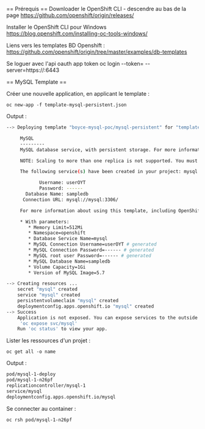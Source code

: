 == Prérequis ==
Downloader le OpenShift CLI - descendre au bas de la page
https://github.com/openshift/origin/releases/

Installer le OpenShift CLI pour Windows
https://blog.openshift.com/installing-oc-tools-windows/

Liens vers les templates BD Openshift : 
https://github.com/openshift/origin/tree/master/examples/db-templates

Se loguer avec l'api oauth app token
oc login --token=<oauth token> --server=https://<os app url>:6443

== MySQL Template ==

Créer une nouvelle application, en applicant le template :

`oc new-app -f template-mysql-persistent.json`

Output : 
``` bash
--> Deploying template "boyce-mysql-poc/mysql-persistent" for "template-mysql-persistent.json" to project boyce-mysql-poc

     MySQL
     ---------
     MySQL database service, with persistent storage. For more information about using this template, including OpenShift considerations, see https://github.com/sclorg/mysql-container/blob/master/5.7/root/usr/share/container-scripts/mysql/README.md.

     NOTE: Scaling to more than one replica is not supported. You must have persistent volumes available in your cluster to use this template.

     The following service(s) have been created in your project: mysql.

            Username: userOYT
            Password: ------
       Database Name: sampledb
      Connection URL: mysql://mysql:3306/

     For more information about using this template, including OpenShift considerations, see https://github.com/sclorg/mysql-container/blob/master/5.7/root/usr/share/container-scripts/mysql/README.md.

     * With parameters:
        * Memory Limit=512Mi
        * Namespace=openshift
        * Database Service Name=mysql
        * MySQL Connection Username=userOYT # generated
        * MySQL Connection Password=------ # generated
        * MySQL root user Password=------ # generated
        * MySQL Database Name=sampledb
        * Volume Capacity=1Gi
        * Version of MySQL Image=5.7        

--> Creating resources ...
    secret "mysql" created
    service "mysql" created
    persistentvolumeclaim "mysql" created
    deploymentconfig.apps.openshift.io "mysql" created
--> Success
    Application is not exposed. You can expose services to the outside world by executing one or more of the commands below:
     'oc expose svc/mysql'
    Run 'oc status' to view your app.
```
Lister les ressources d'un projet : 

`oc get all -o name`

Output : 
``` bash
pod/mysql-1-deploy
pod/mysql-1-n26pf
replicationcontroller/mysql-1
service/mysql
deploymentconfig.apps.openshift.io/mysql
```

Se connecter au container : 

`oc rsh pod/mysql-1-n26pf`

